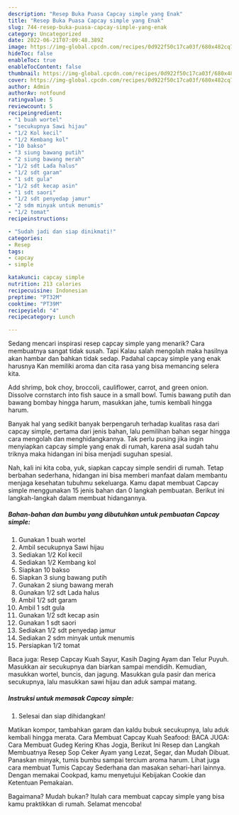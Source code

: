 ```yaml
---
description: "Resep Buka Puasa Capcay simple yang Enak"
title: "Resep Buka Puasa Capcay simple yang Enak"
slug: 744-resep-buka-puasa-capcay-simple-yang-enak
category: Uncategorized
date: 2022-06-21T07:09:48.389Z
image: https://img-global.cpcdn.com/recipes/0d922f50c17ca03f/680x482cq70/capcay-simple-foto-resep-utama.jpg
hideToc: false
enableToc: true
enableTocContent: false
thumbnail: https://img-global.cpcdn.com/recipes/0d922f50c17ca03f/680x482cq70/capcay-simple-foto-resep-utama.jpg
cover: https://img-global.cpcdn.com/recipes/0d922f50c17ca03f/680x482cq70/capcay-simple-foto-resep-utama.jpg
author: Admin
authorAv: notfound
ratingvalue: 5
reviewcount: 5
recipeingredient:
- "1 buah wortel"
- "secukupnya Sawi hijau"
- "1/2 Kol kecil"
- "1/2 Kembang kol"
- "10 bakso"
- "3 siung bawang putih"
- "2 siung bawang merah"
- "1/2 sdt Lada halus"
- "1/2 sdt garam"
- "1 sdt gula"
- "1/2 sdt kecap asin"
- "1 sdt saori"
- "1/2 sdt penyedap jamur"
- "2 sdm minyak untuk menumis"
- "1/2 tomat"
recipeinstructions:

- "Sudah jadi dan siap dinikmati!"
categories:
- Resep
tags:
- capcay
- simple

katakunci: capcay simple 
nutrition: 213 calories
recipecuisine: Indonesian
preptime: "PT32M"
cooktime: "PT39M"
recipeyield: "4"
recipecategory: Lunch

---
```



Sedang mencari inspirasi resep capcay simple yang menarik? Cara membuatnya sangat tidak susah. Tapi Kalau salah mengolah maka hasilnya akan hambar dan bahkan tidak sedap. Padahal capcay simple yang enak harusnya Kan memiliki aroma dan cita rasa yang bisa memancing selera kita.


Add shrimp, bok choy, broccoli, cauliflower, carrot, and green onion. Dissolve cornstarch into fish sauce in a small bowl. Tumis bawang putih dan bawang bombay hingga harum, masukkan jahe, tumis kembali hingga harum.

Banyak hal yang sedikit banyak berpengaruh terhadap kualitas rasa dari capcay simple, pertama dari jenis bahan, lalu pemilihan bahan segar hingga cara mengolah dan menghidangkannya. Tak perlu pusing jika ingin menyiapkan capcay simple yang enak di rumah, karena asal sudah tahu triknya maka hidangan ini bisa menjadi suguhan spesial.


Nah, kali ini kita coba, yuk, siapkan capcay simple sendiri di rumah. Tetap berbahan sederhana, hidangan ini bisa memberi manfaat dalam membantu menjaga kesehatan tubuhmu sekeluarga. Kamu dapat membuat Capcay simple menggunakan 15 jenis bahan dan 0 langkah pembuatan. Berikut ini langkah-langkah dalam membuat hidangannya.

<!--inarticleads1-->

##### Bahan-bahan dan bumbu yang dibutuhkan untuk pembuatan Capcay simple:

1. Gunakan 1 buah wortel
1. Ambil secukupnya Sawi hijau
1. Sediakan 1/2 Kol kecil
1. Sediakan 1/2 Kembang kol
1. Siapkan 10 bakso
1. Siapkan 3 siung bawang putih
1. Gunakan 2 siung bawang merah
1. Gunakan 1/2 sdt Lada halus
1. Ambil 1/2 sdt garam
1. Ambil 1 sdt gula
1. Gunakan 1/2 sdt kecap asin
1. Gunakan 1 sdt saori
1. Sediakan 1/2 sdt penyedap jamur
1. Sediakan 2 sdm minyak untuk menumis
1. Persiapkan 1/2 tomat


Baca juga: Resep Capcay Kuah Sayur, Kasih Daging Ayam dan Telur Puyuh. Masukkan air secukupnya dan biarkan sampai mendidih. Kemudian, masukkan wortel, buncis, dan jagung. Masukkan gula pasir dan merica secukupnya, lalu masukkan sawi hijau dan aduk sampai matang. 

<!--inarticleads2-->

##### Instruksi untuk memasak Capcay simple:


1. Selesai dan siap dihidangkan!

Matikan kompor, tambahkan garam dan kaldu bubuk secukupnya, lalu aduk kembali hingga merata. Cara Membuat Capcay Kuah Seafood: BACA JUGA: Cara Membuat Gudeg Kering Khas Jogja, Berikut Ini Resep dan Langkah Membuatnya Resep Sop Ceker Ayam yang Lezat, Segar, dan Mudah Dibuat. Panaskan minyak, tumis bumbu sampai tercium aroma harum. Lihat juga cara membuat Tumis Capcay Sederhana dan masakan sehari-hari lainnya. Dengan memakai Cookpad, kamu menyetujui Kebijakan Cookie dan Ketentuan Pemakaian. 

Bagaimana? Mudah bukan? Itulah cara membuat capcay simple yang bisa kamu praktikkan di rumah. Selamat mencoba!
